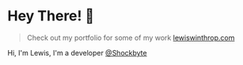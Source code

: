 # Hey There! 👋
> Check out my portfolio for some of my work [lewiswinthrop.com](https://lewiswinthrop.com/)

Hi, I'm Lewis, I'm a developer [@Shockbyte](https://shockbyte.com/)
